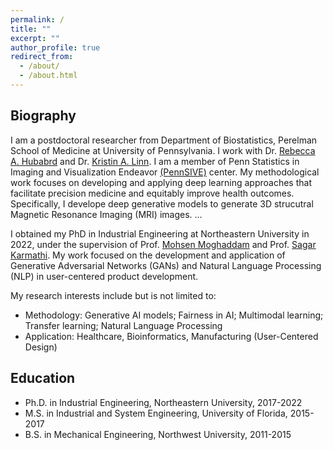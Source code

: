```yaml
---
permalink: /
title: ""
excerpt: ""
author_profile: true
redirect_from: 
  - /about/
  - /about.html
---
```


## Biography

I am a postdoctoral researcher from Department of Biostatistics, Perelman School of Medicine at University of Pennsylvania. I work with Dr. [Rebecca A. Hubabrd](https://www.dbei.med.upenn.edu/bio/rebecca-hubbard-phd) and Dr. [Kristin A. Linn](https://www.dbei.med.upenn.edu/bio/kristin-linn-phd). I am a member of Penn Statistics in Imaging and Visualization Endeavor [(PennSIVE)](https://www.dbeicoe.med.upenn.edu/pennsive) center. My methodological work focuses on developing and applying deep learning approaches that facilitate precision medicine and equitably improve health outcomes. Specifically, I develope deep generative models to generate 3D strucutral Magnetic Resonance Imaging (MRI) images. ...

I obtained my PhD in Industrial Engineering at Northeastern University in 2022, under the supervision of Prof. [Mohsen Moghaddam](https://www.sail-nu.com/mohsen-moghaddam) and Prof. [Sagar Karmathi](https://coe.northeastern.edu/people/kamarthi-sagar/). My work focused on the development and application of Generative Adversarial Networks (GANs) and Natural Language Processing (NLP) in user-centered product development. 

My research interests include but is not limited to:   
* Methodology: Generative AI models; Fairness in AI; Multimodal learning; Transfer learning; Natural Language Processing
* Application: Healthcare, Bioinformatics, Manufacturing (User-Centered Design)

## Education
  * Ph.D. in Industrial Engineering, Northeastern University, 2017-2022
  * M.S. in Industrial and System Engineering, University of Florida, 2015-2017
  * B.S. in Mechanical Engineering, Northwest University, 2011-2015

